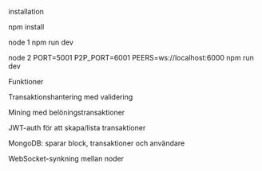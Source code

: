installation

npm install

node 1
npm run dev

node 2
PORT=5001 P2P_PORT=6001 PEERS=ws://localhost:6000 npm run dev


Funktioner

Transaktionshantering med validering

Mining med belöningstransaktioner

JWT-auth för att skapa/lista transaktioner

MongoDB: sparar block, transaktioner och användare

WebSocket-synkning mellan noder